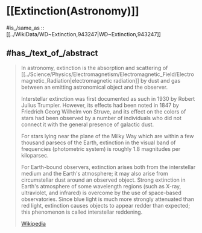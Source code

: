 
# [[Extinction(Astronomy)]] 

#is_/same_as :: [[../WikiData/WD~Extinction,943247|WD~Extinction,943247]] 

## #has_/text_of_/abstract 

> In astronomy, extinction is the absorption and scattering of [[../Science/Physics/Electromagnetism/Electromagnetic_Field/Electromagnetic_Radiation|electromagnetic radiation]] by dust and gas 
> between an emitting astronomical object and the observer. 
> 
> Interstellar extinction was first documented as such in 1930 by Robert Julius Trumpler. 
> However, its effects had been noted in 1847 by Friedrich Georg Wilhelm von Struve, 
> and its effect on the colors of stars had been observed by a number of individuals 
> who did not connect it with the general presence of galactic dust. 
> 
> For stars lying near the plane of the Milky Way which are within a few thousand parsecs of the Earth, extinction in the visual band of frequencies (photometric system) is roughly 1.8 magnitudes per kiloparsec.
>
> For Earth-bound observers, extinction arises both from the interstellar medium and the Earth's atmosphere; it may also arise from circumstellar dust around an observed object. Strong extinction in Earth's atmosphere of some wavelength regions (such as X-ray, ultraviolet, and infrared) is overcome by the use of space-based observatories. Since blue light is much more strongly attenuated than red light, extinction causes objects to appear redder than expected; this phenomenon is called interstellar reddening.
>
> [Wikipedia](https://en.wikipedia.org/wiki/Extinction%20(astronomy)) 




